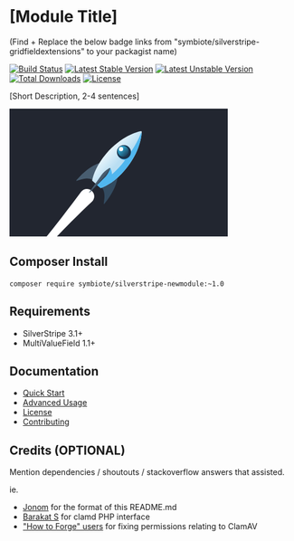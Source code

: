 # [Module Title]

(Find + Replace the below badge links from "symbiote/silverstripe-gridfieldextensions" to your packagist name)

[![Build Status](https://travis-ci.org/symbiote/silverstripe-gridfieldextensions.svg?branch=master)](https://travis-ci.org/symbiote/silverstripe-gridfieldextensions)
[![Latest Stable Version](https://poser.pugx.org/symbiote/silverstripe-gridfieldextensions/version.svg)](https://github.com/symbiote/silverstripe-gridfieldextensions/releases)
[![Latest Unstable Version](https://poser.pugx.org/symbiote/silverstripe-gridfieldextensions/v/unstable.svg)](https://packagist.org/packages/symbiote/silverstripe-gridfieldextensions)
[![Total Downloads](https://poser.pugx.org/symbiote/silverstripe-gridfieldextensions/downloads.svg)](https://packagist.org/packages/symbiote/silverstripe-gridfieldextensions)
[![License](https://poser.pugx.org/symbiote/silverstripe-gridfieldextensions/license.svg)](https://github.com/symbiote/silverstripe-gridfieldextensions/blob/master/LICENSE.md)

[Short Description, 2-4 sentences]

![TODO_CHANGE_THIS](docs/images/main.png)

## Composer Install

```
composer require symbiote/silverstripe-newmodule:~1.0
```

## Requirements

* SilverStripe 3.1+
* MultiValueField 1.1+

## Documentation

* [Quick Start](docs/en/quick-start.md)
* [Advanced Usage](docs/en/advanced-usage.md)
* [License](LICENSE.md)
* [Contributing](CONTRIBUTING.md)

## Credits (OPTIONAL)

Mention dependencies / shoutouts / stackoverflow answers that assisted.

ie.
* [Jonom](https://github.com/jonom/silverstripe-environment-awareness) for the format of this README.md
* [Barakat S](https://github.com/FileZ/php-clamd) for clamd PHP interface
* ["How to Forge" users](https://web.archive.org/web/20161124000346/https://www.howtoforge.com/community/threads/clamd-will-not-start.34559/) for fixing permissions relating to ClamAV
